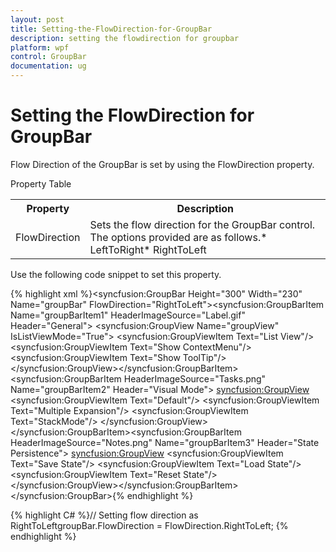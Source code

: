 ```yaml
---
layout: post
title: Setting-the-FlowDirection-for-GroupBar
description: setting the flowdirection for groupbar
platform: wpf
control: GroupBar
documentation: ug
---
```


# Setting the FlowDirection for GroupBar

Flow Direction of the GroupBar is set by using the FlowDirection property. 

Property Table

<table>
<tr>
<th>
Property</th><th>
Description</th></tr>
<tr>
<td>
FlowDirection</td><td>
Sets the flow direction for the GroupBar control. The options provided are as follows.* LeftToRight* RightToLeft</td></tr>
</table>



Use the following code snippet to set this property.


{% highlight xml %}<!-- Adding GroupBar that has flow direction as left to right --><syncfusion:GroupBar Height="300" Width="230" Name="groupBar" FlowDirection="RightToLeft"><!-- Adding GroupBarItem --><syncfusion:GroupBarItem Name="groupBarItem1" HeaderImageSource="Label.gif" Header="General">  <!-- Adding content for GroupBar item using GroupView -->  <syncfusion:GroupView Name="groupView" IsListViewMode="True">    <syncfusion:GroupViewItem Text="List View"/>    <syncfusion:GroupViewItem Text="Show ContextMenu"/>    <syncfusion:GroupViewItem Text="Show ToolTip"/>  </syncfusion:GroupView></syncfusion:GroupBarItem><!-- Adding GroupBarItem --><syncfusion:GroupBarItem HeaderImageSource="Tasks.png" Name="groupBarItem2" Header="Visual Mode">  <!-- Adding content for GroupBar item using GroupView -->  <syncfusion:GroupView>    <syncfusion:GroupViewItem Text="Default"/>    <syncfusion:GroupViewItem Text="Multiple Expansion"/>    <syncfusion:GroupViewItem Text="StackMode"/>  </syncfusion:GroupView></syncfusion:GroupBarItem><!-- Adding GroupBarItem --><syncfusion:GroupBarItem HeaderImageSource="Notes.png" Name="groupBarItem3" Header="State Persistence">  <!-- Adding content for GroupBar item using GroupView -->  <syncfusion:GroupView>    <syncfusion:GroupViewItem Text="Save State"/>    <syncfusion:GroupViewItem Text="Load State"/>    <syncfusion:GroupViewItem Text="Reset State"/>  </syncfusion:GroupView></syncfusion:GroupBarItem></syncfusion:GroupBar>{% endhighlight %}

{% highlight C# %}// Setting flow direction as RightToLeftgroupBar.FlowDirection = FlowDirection.RightToLeft; {% endhighlight %} 




